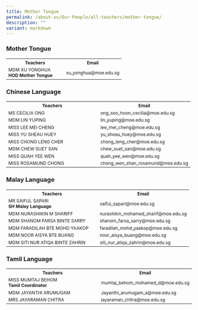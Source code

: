 ```yaml
---
title: Mother Tongue
permalink: /about-us/Our-People/all-teachers/mother-tongue/
description: ""
variant: markdown
---
```

<style>
  table {
    width: 100%;
    font-size: 12px;
  }
  th, td {
    width: 50%;
  }
</style>

### **Mother Tongue**
<table>
  <tbody><tr>
    <th>Teachers</th>
    <th>Email</th>
  </tr>
  <tr>
    <td>MDM XU YONGHUA<br><strong>HOD Mother Tongue</strong></td>
    <td>xu_yonghua@moe.edu.sg</td>
  </tr>
</tbody></table>

### **Chinese Language**
<table>
  <tbody><tr>
    <th>Teachers</th>
    <th>Email</th>
  </tr>
  <tr><td>MS CECILIA ONG</td><td>ong_soo_hoon_cecilia@moe.edu.sg</td></tr>
  <tr><td>MDM LIN YUPING</td><td>lin_yuping@moe.edu.sg</td></tr>
  <tr><td>MISS LEE MEI CHENG</td><td>lee_mei_cheng@moe.edu.sg</td></tr>
  <tr><td>MISS YU SHEAU HUEY</td><td>yu_sheau_huey@moe.edu.sg</td></tr>
  <tr><td>MISS CHONG LENG CHER</td><td>chong_leng_cher@moe.edu.sg</td></tr>
  <tr><td>MDM CHEW SUET SAN</td><td>chew_suet_san@moe.edu.sg</td></tr>
  <tr><td>MISS QUAH YEE WEN</td><td>quah_yee_wen@moe.edu.sg</td></tr>
  <tr><td>MISS ROSAMUND CHONG</td><td>chong_wen_shan_rosamund@moe.edu.sg</td></tr>
</tbody></table>

### **Malay Language**
<table>
  <tbody><tr>
    <th>Teachers</th>
    <th>Email</th>
  </tr>
  <tr><td>MR SAIFUL SAPARI<br><strong>SH Malay Language</strong></td><td>saiful_sapari@moe.edu.sg</td></tr>
  <tr><td>MDM NURASHIKIN M SHARIFF</td><td>nurashikin_mohamed_sharif@moe.edu.sg</td></tr>
  <tr><td>MDM SHANOM FARSA BINTE SARRY</td><td>shanom_farsa_sarry@moe.edu.sg</td></tr>
  <tr><td>MDM FARADILAH BTE MOHD YAAKOP</td><td>faradilah_mohd_yaakop@moe.edu.sg</td></tr>
  <tr><td>MDM NOOR AISYA BTE BUANG</td><td>noor_aisya_buang@moe.edu.sg</td></tr>
  <tr><td>MDM SITI NUR ATIQA BINTE ZAHRIN</td><td>siti_nur_atiqa_zahrin@moe.edu.sg</td></tr>
</tbody></table>

### **Tamil Language**
<table>
  <tbody><tr>
    <th>Teachers</th>
    <th>Email</th>
  </tr>
  <tr><td>MISS MUMTAJ BEHOM<br><strong>Tamil Coordinator</strong></td><td>mumtaj_behom_mohamed_d@moe.edu.sg</td></tr>
  <tr><td>MDM JAYANTHI ARUMUGAM</td><td>Jayanthi_arumugam_a@moe.edu.sg</td></tr>
  <tr><td>MRS JAYARAMAN CHITRA</td><td>jayaraman_chitra@moe.edu.sg</td></tr>
</tbody></table>